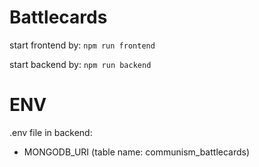 # Battlecards

start frontend by: ```npm run frontend```

start backend by: ```npm run backend```

# ENV

.env file in backend:
- MONGODB_URI (table name: communism_battlecards)